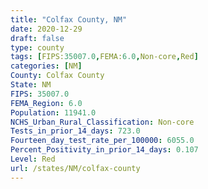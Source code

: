 ```yaml
---
title: "Colfax County, NM"
date: 2020-12-29
draft: false
type: county
tags: [FIPS:35007.0,FEMA:6.0,Non-core,Red]
categories: [NM]
County: Colfax County
State: NM
FIPS: 35007.0
FEMA_Region: 6.0
Population: 11941.0
NCHS_Urban_Rural_Classification: Non-core
Tests_in_prior_14_days: 723.0
Fourteen_day_test_rate_per_100000: 6055.0
Percent_Positivity_in_prior_14_days: 0.107
Level: Red
url: /states/NM/colfax-county
---
```



